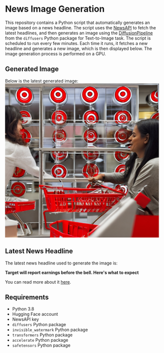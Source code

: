 # News Image Generation
This repository contains a Python script that automatically generates an image based on a news headline. The script uses the [NewsAPI](https://newsapi.org/) to fetch the latest headlines, and then generates an image using the [DiffusionPipeline](https://github.com/huggingface/diffusers) from the `diffusers` Python package for Text-to-Image task.
The script is scheduled to run every few minutes. Each time it runs, it fetches a new headline and generates a new image, which is then displayed below. The image generation process is performed on a GPU.

## Generated Image
Below is the latest generated image:
![Generated Image](image.png)

## Latest News Headline
The latest news headline used to generate the image is:

**Target will report earnings before the bell. Here's what to expect**

You can read more about it [here](https://news.google.com/rss/articles/CBMickFVX3lxTE1pYi1sekFIbHdYWG5fUHJleUx2THpNTEZsallJbnYwc0xicEczWUxKMDhwbzBsRkdoeWVidWI3Vk44VzdwYzZ0TUJhMnpJUThLWVBUTkJVa1Z0RWsxa0E5YW5nNEVWNVdOZmR0X2JoWk5jd9IBd0FVX3lxTE1KLVhNbWlMNXA4Y2JfNHlDczd3LTRkbVRtcG0tcEZLRUFWVDIycDktUGw0a3hlSkdkS3JUZXl5dG4xaVNnTUg1Y0Q5V3k1Rm1JekFpVkdkMXREOHpqeElscERNZ3lCU0pfQjVPb3FNeFhBRlo5RGY4?oc=5).

## Requirements
- Python 3.8
- Hugging Face account
- NewsAPI key
- `diffusers` Python package
- `invisible_watermark` Python package
- `transformers` Python package
- `accelerate` Python package
- `safetensors` Python package

